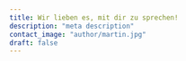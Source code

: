 ```yaml
---
title: Wir lieben es, mit dir zu sprechen!
description: "meta description"
contact_image: "author/martin.jpg"
draft: false
---
```

